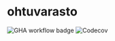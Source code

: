 # ohtuvarasto

![GHA workflow badge](https://github.com/sulkupjy/ohtuvarasto/workflows/CI/badge.svg)
![Codecov](https://codecov.io/gh/sulkupjy/ohtuvarasto/branch/main/graph/badge.svg?token=<CODECOV_TOKEN>)
